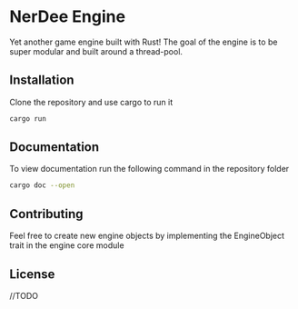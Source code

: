 # NerDee Engine

Yet another game engine built with Rust! The goal of the engine is to be super modular and built around a thread-pool.

## Installation

Clone the repository and use cargo to run it

```bash
cargo run
```

## Documentation

To view documentation run the following command in the repository folder

```bash
cargo doc --open
```

## Contributing
Feel free to create new engine objects by implementing the EngineObject trait in the engine core module

## License
//TODO
